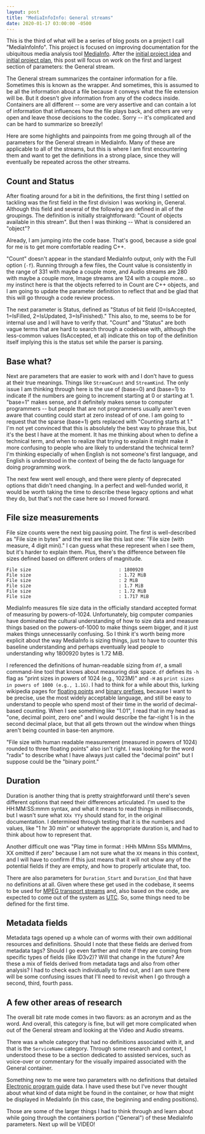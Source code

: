 ```yaml
---
layout: post
title: "MediaInfoInfo: General streams"
date: 2020-01-17 03:00:00 -0500
---
```


This is the third of what will be a series of blog posts on a project I call "MediaInfoInfo". This project is focused on improving documentation for the ubiquitous media analysis tool [MediaInfo](https://mediaarea.net/MediaInfo). After the [initial project idea](https://bits.ashleyblewer.com/blog/2020/01/10/mediainfoinfo-initialize-project/) and [initial project plan](https://bits.ashleyblewer.com/blog/2020/01/17/mediainfoinfo-parameters-making-a-plan/), this post will focus on work on the first and largest section of parameters: the General stream.

The General stream summarizes the container information for a file. Sometimes this is known as the wrapper. And sometimes, this is assumed to be all the information about a file because it conveys what the file extension will be. But it doesn't give information from any of the codecs inside. Containers are all different -- some are very assertive and can contain a lot of information that influences how the file plays back, and others are very open and leave those decisions to the codec. Sorry -- it's complicated and can be hard to summarize so breezily!

Here are some highlights and painpoints from me going through all of the parameters for the General stream in MediaInfo. Many of these are applicable to all of the streams, but this is where I am first encountering them and want to get the definitions in a strong place, since they will eventually be repeated across the other streams.

## Count and Status
 
 After floating around for a bit in the definitions, the first thing I settled on tackling was the first field in the first division I was working in, General. Although this field and several of the following are defined in all of the groupings. The definition is initially straightforward: "Count of objects available in this stream". But then I was thinking -- What is considered an "object"?

 Already, I am jumping into the code base. That's good, because a side goal for me is to get more comfortable reading C++.

 "Count" doesn't appear in the standard MediaInfo output, only with the Full option (`-f`). Running through a few files, the Count value is consistently in the range of 331 with maybe a couple more, and Audio streams are 280 with maybe a couple more, Image streams are 124 with a couple more... so my instinct here is that the objects referred to in Count are C++ objects, and I am going to update the parameter definition to reflect that and be glad that this will go through a code review process.

 The next parameter is Status, defined as "Status of bit field (0=IsAccepted, 1=IsFilled, 2=IsUpdated, 3=IsFinished)." This also, to me, seems to be for internal use and I will have to verify that. "Count" and "Status" are both vague terms that are hard to search through a codebase with, although the less-common values (IsAccepted, et al) indicate this on top of the definition itself implying this is the status set while the parser is parsing.

## Base what?

 Next are parameters that are easier to work with and I don't have to guess at their true meanings. Things like `StreamCount` and `StreamKind`. The only issue I am thinking through here is the use of (base=0) and (base=1) to indicate if the numbers are going to increment starting at 0 or starting at 1. "base=1" makes sense, and it definitely makes sense to computer programmers -- but people that are not programmers usually aren't even aware that counting could start at zero instead of of one. I am going to request that the sparse (base=1) gets replaced with "Counting starts at 1." I'm not yet convinced that this is absolutely the best way to phrase this, but it's the best I have at the moment. It has me thinking about when to define a technical term, and when to realize that trying to explain it might make it more confusing to people who are likely to understand the technical term? I'm thinking especially of when English is not someone's first language, and English is understood in the context of being the de facto language for doing programming work.

The next few went well enough, and there were plenty of deprecated options that didn't need changing. In a perfect and well-funded world, it would be worth taking the time to describe these legacy options and what they do, but that's not the case here so I moved forward.

## File size measurements

File size counts were the next big pausing point. The first is well-described as "File size in bytes" and the rest are like this last one: "File size (with measure, 4 digit mini)." I can guess what these represent when I see them, but it's harder to explain them. Plus, there's the difference between file sizes defined based on different orders of magnitude.

```
File size                                : 1800920
File size                                : 1.72 MiB
File size                                : 2 MiB
File size                                : 1.7 MiB
File size                                : 1.72 MiB
File size                                : 1.717 MiB
```

MediaInfo measures file size data in the officially standard accepted format of measuring by powers-of-1024. Unfortunately, big computer companies have dominated the cultural understanding of how to size data and measure things based on the powers-of-1000 to make things seem bigger, and it just makes things unnecessarily confusing. So I think it's worth being more explicit about the way MediaInfo is sizing things, just to have to counter this baseline understanding and perhaps eventually lead people to understanding why 1800920 bytes is 1.72 MiB.

I referenced the definitions of human-readable sizing from `df`, a small command-line tool that knows about measuring disk space. `df` defines its `-h` flag as "print sizes in powers of 1024 (e.g., 1023M)" and `-H` as `print sizes in powers of 1000 (e.g., 1.1G)`. I had to think for a while about this, lurking wikipedia pages for [floating points](https://en.wikipedia.org/wiki/Floating-point_arithmetic) and [binary prefixes](https://en.wikipedia.org/wiki/Binary_prefix#Deviation_between_powers_of_1024_and_powers_of_1000), because I want to be precise, use the most widely acceptable language, and still be easy to understand to people who spend most of their time in the world of decimal-based counting. When I see something like "1.01", I read that in my head as "one, decimal point, zero one" and I would describe the far-right 1 is in the second decimal place, but that all gets thrown out the window when things aren't being counted in base-ten anymore.

"File size with human readable measurement (measured in powers of 1024) rounded to three floating points" also isn't right. I was looking for the word "radix" to describe what I have always just called the "decimal point" but I suppose could be the "binary point."

## Duration

Duration is another thing that is pretty straightforward until there's seven different options that need their differences articulated. I'm used to the HH:MM:SS:mmm syntax, and what it means to read things in milliseconds, but I wasn't sure what `XXx YYy` should stand for, in the original documentation. I determined through testing that it is the numbers and values, like "1 hr 30 min" or whatever the appropriate duration is, and had to think about how to represent that.

Another difficult one was "Play time in format : HHh MMmn SSs MMMms, XX omitted if zero" because I am not sure what the `XX` means in this context, and I will have to confirm if this just means that it will not show any of the potential fields if they are empty, and how to properly articulate that, too. 

There are also parameters for `Duration_Start` and `Duration_End` that have no definitions at all. Given where these get used in the codebase, it seems to be used for [MPEG transport streams](https://en.wikipedia.org/wiki/MPEG_transport_stream) and, also based on the code, are expected to come out of the system as [UTC](https://www.timeanddate.com/time/aboututc.html). So, some things need to be defined for the first time.

## Metadata fields

Metadata tags opened up a whole can of worms with their own additional resources and definitions. Should I note that these fields are derived from metadata tags? Should I go even farther and note if they are coming from specific types of fields (like ID3v2)? Will that change in the future? Are these a mix of fields derived from metadata tags and also from other analysis? I had to check each individually to find out, and I am sure there will be some confusing issues that I'll need to revisit when I go through a second, third, fourth pass.

## A few other areas of research

The overall bit rate mode comes in two flavors: as an acronym and as the word. And overall, this category is fine, but will get more complicated when out of the General stream and looking at the Video and Audio streams.

There was a whole category that had no definitions associated with it, and that is the `ServiceName` category. Through some research and context, I understood these to be a section dedicated to assisted services, such as voice-over or commentary for the visually impaired associated with the General container.

Something new to me were two parameters with no definitions that detailed [Electronic program guide](https://en.wikipedia.org/wiki/Electronic_program_guide) data. I have used these but I've never thought about what kind of data might be found in the container, or how that might be displayed in MediaInfo (in this case, the beginning and ending positions).

Those are some of the larger things I had to think through and learn about while going through the containers portion ("General") of these MediaInfo parameters. Next up will be VIDEO!